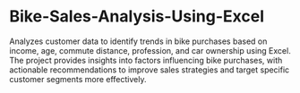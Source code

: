 # Bike-Sales-Analysis-Using-Excel
Analyzes customer data to identify trends in bike purchases based on income, age, commute distance, profession, and car ownership using Excel. The project provides insights into factors influencing bike purchases, with actionable recommendations to improve sales strategies and target specific customer segments more effectively.

